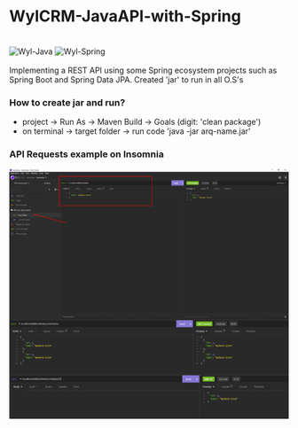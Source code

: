 # WylCRM-JavaAPI-with-Spring 
<div style="display: inline_block"><br>
  <img align="center" alt="Wyl-Java" height="30" width="40" src="https://cdn.jsdelivr.net/gh/devicons/devicon/icons/java/java-original.svg" />
  <img align="center" alt="Wyl-Spring" height="30" width="40" src="https://cdn.jsdelivr.net/gh/devicons/devicon/icons/spring/spring-original.svg" />
</div>
</br>
Implementing a REST API using some Spring ecosystem projects such as Spring Boot and Spring Data JPA. Created 'jar' to run in all O.S's

### How to create jar and run?
- project -> Run As -> Maven Build -> Goals (digit: 'clean package')
- on terminal -> target folder -> run code 'java -jar arq-name.jar'

### API Requests example on Insomnia
<img align="center" alt="Post example" src="./using endpoits exemple/post simples.png" />
<img align="center" alt="Multiple post example" src="./using endpoits exemple/post multiplo with zoom.png" />
<img align="center" alt="GetByID example" src="./using endpoits exemple/get by id with zoom.png" />
